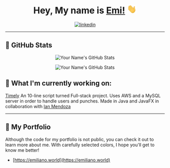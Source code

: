 <div align="center">
</div>

<h1 align="center"> Hey, My name is <a href="https://emiliano.world">Emi!</a> <img width="30px" src="https://github.com/bsovs/bsovs/blob/main/assets/hi.gif"></h1>

<p align="center"> 
    <a href="https://www.linkedin.com/in/emiliano-rodriguez-1bb9b0261/">
        <img src="https://img.shields.io/badge/LinkedIn-0077B5?style=for-the-badge&logo=linkedin&logoColor=white" alt="linkedin">
    </a>
</p>

---

## 🎨 GitHub Stats
<p align="center">
    <img src="https://github-readme-stats.vercel.app/api?username=EmiRodr1guez&show_icons=true&theme=radical" alt="Your Name's GitHub Stats">
</p>

<p align="center">
    <img src="https://streak-stats.demolab.com?user=EmiRodr1guez&theme=transparent&hide_border=true&date_format=M%20j%5B%2C%20Y%5D" alt="Your Name's GitHub Stats">
</p>

## 🧠 What I'm currently working on:
<a href="https://github.com/EmiRodr1guez/Timely">Timely</a> An 10-line script turned Full-stack project. Uses AWS and a MySQL server in order to handle users and punches. Made in Java and JavaFX in collaboration with <a href="https://github.com/demiurgets">Ian Mendoza</a>


---

## 🚀 My Portfolio
Although the code for my portfolio is not public, you can check it out to learn more about me. With carefully selected colors, I hope you'll get to know me better!
- [https://emiliano.world](https://emiliano.world)
